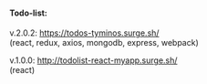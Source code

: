 #### Todo-list:  ####
v.2.0.2: https://todos-tyminos.surge.sh/  
(react, redux, axios, mongodb, express, webpack)

v.1.0.0: http://todolist-react-myapp.surge.sh/  
(react)
